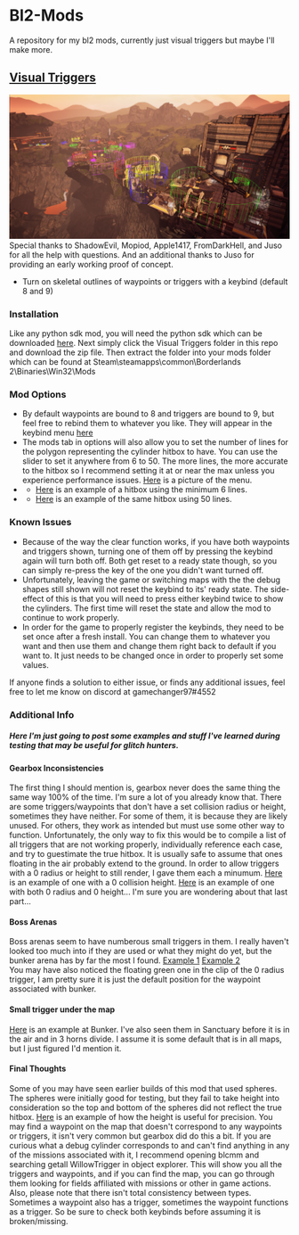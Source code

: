 # Bl2-Mods
A repository for my bl2 mods, currently just visual triggers but maybe I'll make more.
## [Visual Triggers](VisualTriggers/)
![Visual Triggers](https://github.com/GameChanger97/Bl2-Mods/blob/main/Borderlands%202%20(32-bit,%20DX9)%209_15_2021%204_17_58%20PM%20(2).png?raw=true)
Special thanks to ShadowEvil, Mopiod, Apple1417, FromDarkHell, and Juso for all the help with questions.  And an additional thanks to Juso for providing an early working proof of concept.
- Turn on skeletal outlines of waypoints or triggers with a keybind (default 8 and 9)

### Installation 
Like any python sdk mod, you will need the python sdk which can be downloaded [here](https://github.com/bl-sdk/PythonSDK).
Next simply click the Visual Triggers folder in this repo and download the zip file.  Then extract the folder into your mods folder which can be found at Steam\steamapps\common\Borderlands 2\Binaries\Win32\Mods

### Mod Options
- By default waypoints are bound to 8 and triggers are bound to 9, but feel free to rebind them to whatever you like.  They will appear in the keybind menu [here](https://imgur.com/a/HxIVmRU)
- The mods tab in options will also allow you to set the number of lines for the polygon representing the cylinder hitbox to have.  You can use the slider to set it anywhere from 6 to 50.  The more lines, the more accurate to the hitbox so I recommend setting it at or near the max unless you experience performance issues. [Here](https://imgur.com/a/00rg4Yi) is a picture of the menu.
- - [Here](https://imgur.com/a/QMP2kzu) is an example of a hitbox using the minimum 6 lines.
- - [Here](https://imgur.com/a/bhRm0Kp) is an example of the same hitbox using 50 lines.

### Known Issues
- Because of the way the clear function works, if you have both waypoints and triggers shown, turning one of them off by pressing the keybind again will turn both off.  Both get reset to a ready state though, so you can simply re-press the key of the one you didn't want turned off.
- Unfortunately, leaving the game or switching maps with the the debug shapes still shown will not reset the keybind to its' ready state.  The side-effect of this is that you will need to press either keybind twice to show the cylinders.  The first time will reset the state and allow the mod to continue to work properly.
- In order for the game to properly register the keybinds, they need to be set once after a fresh install.  You can change them to whatever you want and then use them and change them right back to default if you want to.  It just needs to be changed once in order to properly set some values.

If anyone finds a solution to either issue, or finds any additional issues, feel free to let me know on discord at gamechanger97#4552

### Additional Info
##### Here I'm just going to post some examples and stuff I've learned during testing that may be useful for glitch hunters.
#### Gearbox Inconsistencies
The first thing I should mention is, gearbox never does the same thing the same way 100% of the time.  I'm sure a lot of you already know that.  There are some triggers/waypoints that don't have a set collision radius or height, sometimes they have neither.  For some of them, it is because they are likely unused.  For others, they work as intended but must use some other way to function.  Unfortunately, the only way to fix this would be to compile a list of all triggers that are not working properly, individually reference each case, and try to guestimate the true hitbox.  It is usually safe to assume that ones floating in the air probably extend to the ground. In order to allow triggers with a 0 radius or height to still render, I gave them each a minumum.  [Here](https://imgur.com/a/FJkkjm7) is an example of one with a 0 collision height. [Here](https://imgur.com/a/c8O4sX4) is an example of one with both 0 radius and 0 height... I'm sure you are wondering about that last part...

#### Boss Arenas
Boss arenas seem to have numberous small triggers in them.  I really haven't looked too much into if they are used or what they might do yet, but the bunker arena has by far the most I found.  [Example 1](https://imgur.com/a/TB4SmVs) [Example 2](https://imgur.com/a/19XX1Fr)  
You may have also noticed the floating green one in the clip of the 0 radius trigger, I am pretty sure it is just the default position for the waypoint associated with bunker.

#### Small trigger under the map
[Here](https://imgur.com/a/rZlqksJ) is an example at Bunker.  I've also seen them in Sanctuary before it is in the air and in 3 horns divide.  I assume it is some default that is in all maps, but I just figured I'd mention it.

#### Final Thoughts
Some of you may have seen earlier builds of this mod that used spheres.  The spheres were initially good for testing, but they fail to take height into consideration so the top and bottom of the spheres did not reflect the true hitbox. [Here](https://imgur.com/a/gsC0WD6) is an example of how the height is useful for precision.  You may find a waypoint on the map that doesn't correspond to any waypoints or triggers, it isn't very common but gearbox did do this a bit.  If you are curious what a debug cylinder corresponds to and can't find anything in any of the missions associated with it, I recommend opening blcmm and searching getall WillowTrigger in object explorer.  This will show you all the triggers and waypoints, and if you can find the map, you can go through them looking for fields affiliated with missions or other in game actions.  Also, please note that there isn't total consistency between types.  Sometimes a waypoint also has a trigger, sometimes the waypoint functions as a trigger.  So be sure to check both keybinds before assuming it is broken/missing.
